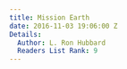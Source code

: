 ```yaml
---
title: Mission Earth
date: 2016-11-03 19:06:00 Z
Details:
  Author: L. Ron Hubbard
  Readers List Rank: 9
---
```


